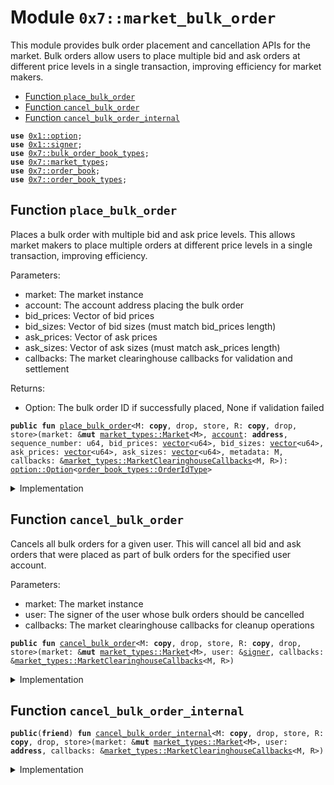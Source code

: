 
<a id="0x7_market_bulk_order"></a>

# Module `0x7::market_bulk_order`

This module provides bulk order placement and cancellation APIs for the market.
Bulk orders allow users to place multiple bid and ask orders at different price levels
in a single transaction, improving efficiency for market makers.


-  [Function `place_bulk_order`](#0x7_market_bulk_order_place_bulk_order)
-  [Function `cancel_bulk_order`](#0x7_market_bulk_order_cancel_bulk_order)
-  [Function `cancel_bulk_order_internal`](#0x7_market_bulk_order_cancel_bulk_order_internal)


<pre><code><b>use</b> <a href="../../aptos-framework/../aptos-stdlib/../move-stdlib/doc/option.md#0x1_option">0x1::option</a>;
<b>use</b> <a href="../../aptos-framework/../aptos-stdlib/../move-stdlib/doc/signer.md#0x1_signer">0x1::signer</a>;
<b>use</b> <a href="bulk_order_book_types.md#0x7_bulk_order_book_types">0x7::bulk_order_book_types</a>;
<b>use</b> <a href="market_types.md#0x7_market_types">0x7::market_types</a>;
<b>use</b> <a href="order_book.md#0x7_order_book">0x7::order_book</a>;
<b>use</b> <a href="order_book_types.md#0x7_order_book_types">0x7::order_book_types</a>;
</code></pre>



<a id="0x7_market_bulk_order_place_bulk_order"></a>

## Function `place_bulk_order`

Places a bulk order with multiple bid and ask price levels.
This allows market makers to place multiple orders at different price levels
in a single transaction, improving efficiency.

Parameters:
- market: The market instance
- account: The account address placing the bulk order
- bid_prices: Vector of bid prices
- bid_sizes: Vector of bid sizes (must match bid_prices length)
- ask_prices: Vector of ask prices
- ask_sizes: Vector of ask sizes (must match ask_prices length)
- callbacks: The market clearinghouse callbacks for validation and settlement

Returns:
- Option<OrderIdType>: The bulk order ID if successfully placed, None if validation failed


<pre><code><b>public</b> <b>fun</b> <a href="market_bulk_order.md#0x7_market_bulk_order_place_bulk_order">place_bulk_order</a>&lt;M: <b>copy</b>, drop, store, R: <b>copy</b>, drop, store&gt;(market: &<b>mut</b> <a href="market_types.md#0x7_market_types_Market">market_types::Market</a>&lt;M&gt;, <a href="../../aptos-framework/doc/account.md#0x1_account">account</a>: <b>address</b>, sequence_number: u64, bid_prices: <a href="../../aptos-framework/../aptos-stdlib/../move-stdlib/doc/vector.md#0x1_vector">vector</a>&lt;u64&gt;, bid_sizes: <a href="../../aptos-framework/../aptos-stdlib/../move-stdlib/doc/vector.md#0x1_vector">vector</a>&lt;u64&gt;, ask_prices: <a href="../../aptos-framework/../aptos-stdlib/../move-stdlib/doc/vector.md#0x1_vector">vector</a>&lt;u64&gt;, ask_sizes: <a href="../../aptos-framework/../aptos-stdlib/../move-stdlib/doc/vector.md#0x1_vector">vector</a>&lt;u64&gt;, metadata: M, callbacks: &<a href="market_types.md#0x7_market_types_MarketClearinghouseCallbacks">market_types::MarketClearinghouseCallbacks</a>&lt;M, R&gt;): <a href="../../aptos-framework/../aptos-stdlib/../move-stdlib/doc/option.md#0x1_option_Option">option::Option</a>&lt;<a href="order_book_types.md#0x7_order_book_types_OrderIdType">order_book_types::OrderIdType</a>&gt;
</code></pre>



<details>
<summary>Implementation</summary>


<pre><code><b>public</b> <b>fun</b> <a href="market_bulk_order.md#0x7_market_bulk_order_place_bulk_order">place_bulk_order</a>&lt;M: store + <b>copy</b> + drop, R: store + <b>copy</b> + drop&gt;(
    market: &<b>mut</b> Market&lt;M&gt;,
    <a href="../../aptos-framework/doc/account.md#0x1_account">account</a>: <b>address</b>,
    sequence_number: u64,
    bid_prices: <a href="../../aptos-framework/../aptos-stdlib/../move-stdlib/doc/vector.md#0x1_vector">vector</a>&lt;u64&gt;,
    bid_sizes: <a href="../../aptos-framework/../aptos-stdlib/../move-stdlib/doc/vector.md#0x1_vector">vector</a>&lt;u64&gt;,
    ask_prices: <a href="../../aptos-framework/../aptos-stdlib/../move-stdlib/doc/vector.md#0x1_vector">vector</a>&lt;u64&gt;,
    ask_sizes: <a href="../../aptos-framework/../aptos-stdlib/../move-stdlib/doc/vector.md#0x1_vector">vector</a>&lt;u64&gt;,
    metadata: M,
    callbacks: &MarketClearinghouseCallbacks&lt;M, R&gt;
): <a href="../../aptos-framework/../aptos-stdlib/../move-stdlib/doc/option.md#0x1_option_Option">option::Option</a>&lt;OrderIdType&gt; {
    // TODO(skedia) Add support for events for bulk orders
    <b>if</b> (!callbacks.validate_bulk_order_placement(
        <a href="../../aptos-framework/doc/account.md#0x1_account">account</a>,
        bid_prices,
        bid_sizes,
        ask_prices,
        ask_sizes,
        metadata,
    )) {
        // If the bulk order is not valid, we simply <b>return</b> without placing the order.
        <b>return</b> <a href="../../aptos-framework/../aptos-stdlib/../move-stdlib/doc/option.md#0x1_option_none">option::none</a>();
    };
    <b>let</b> bulk_order = market.get_order_book_mut().<a href="market_bulk_order.md#0x7_market_bulk_order_place_bulk_order">place_bulk_order</a>(new_bulk_order_request(
        <a href="../../aptos-framework/doc/account.md#0x1_account">account</a>,
        sequence_number,
        bid_prices,
        bid_sizes,
        ask_prices,
        ask_sizes,
        metadata,
    ));
    <b>let</b> (order_id, _, _, sequence_number, bid_sizes, bid_prices, ask_sizes, ask_prices, _ ) = bulk_order.destroy_bulk_order(); // We don't need <b>to</b> keep the bulk order <b>struct</b> after placement
    // Emit an <a href="../../aptos-framework/doc/event.md#0x1_event">event</a> for the placed bulk order
    market.emit_event_for_bulk_order_placed(order_id, sequence_number, <a href="../../aptos-framework/doc/account.md#0x1_account">account</a>, bid_sizes, bid_prices, ask_sizes, ask_prices);
    <a href="../../aptos-framework/../aptos-stdlib/../move-stdlib/doc/option.md#0x1_option_some">option::some</a>(order_id)
}
</code></pre>



</details>

<a id="0x7_market_bulk_order_cancel_bulk_order"></a>

## Function `cancel_bulk_order`

Cancels all bulk orders for a given user.
This will cancel all bid and ask orders that were placed as part of bulk orders
for the specified user account.

Parameters:
- market: The market instance
- user: The signer of the user whose bulk orders should be cancelled
- callbacks: The market clearinghouse callbacks for cleanup operations


<pre><code><b>public</b> <b>fun</b> <a href="market_bulk_order.md#0x7_market_bulk_order_cancel_bulk_order">cancel_bulk_order</a>&lt;M: <b>copy</b>, drop, store, R: <b>copy</b>, drop, store&gt;(market: &<b>mut</b> <a href="market_types.md#0x7_market_types_Market">market_types::Market</a>&lt;M&gt;, user: &<a href="../../aptos-framework/../aptos-stdlib/../move-stdlib/doc/signer.md#0x1_signer">signer</a>, callbacks: &<a href="market_types.md#0x7_market_types_MarketClearinghouseCallbacks">market_types::MarketClearinghouseCallbacks</a>&lt;M, R&gt;)
</code></pre>



<details>
<summary>Implementation</summary>


<pre><code><b>public</b> <b>fun</b> <a href="market_bulk_order.md#0x7_market_bulk_order_cancel_bulk_order">cancel_bulk_order</a>&lt;M: store + <b>copy</b> + drop, R: store + <b>copy</b> + drop&gt;(
    market: &<b>mut</b> Market&lt;M&gt;,
    user: &<a href="../../aptos-framework/../aptos-stdlib/../move-stdlib/doc/signer.md#0x1_signer">signer</a>,
    callbacks: &MarketClearinghouseCallbacks&lt;M, R&gt;
) {
    <b>let</b> <a href="../../aptos-framework/doc/account.md#0x1_account">account</a> = <a href="../../aptos-framework/../aptos-stdlib/../move-stdlib/doc/signer.md#0x1_signer_address_of">signer::address_of</a>(user);
    <a href="market_bulk_order.md#0x7_market_bulk_order_cancel_bulk_order_internal">cancel_bulk_order_internal</a>(market, <a href="../../aptos-framework/doc/account.md#0x1_account">account</a>, callbacks);
}
</code></pre>



</details>

<a id="0x7_market_bulk_order_cancel_bulk_order_internal"></a>

## Function `cancel_bulk_order_internal`



<pre><code><b>public</b>(<b>friend</b>) <b>fun</b> <a href="market_bulk_order.md#0x7_market_bulk_order_cancel_bulk_order_internal">cancel_bulk_order_internal</a>&lt;M: <b>copy</b>, drop, store, R: <b>copy</b>, drop, store&gt;(market: &<b>mut</b> <a href="market_types.md#0x7_market_types_Market">market_types::Market</a>&lt;M&gt;, user: <b>address</b>, callbacks: &<a href="market_types.md#0x7_market_types_MarketClearinghouseCallbacks">market_types::MarketClearinghouseCallbacks</a>&lt;M, R&gt;)
</code></pre>



<details>
<summary>Implementation</summary>


<pre><code><b>public</b>(<b>package</b>) <b>fun</b> <a href="market_bulk_order.md#0x7_market_bulk_order_cancel_bulk_order_internal">cancel_bulk_order_internal</a>&lt;M: store + <b>copy</b> + drop, R: store + <b>copy</b> + drop&gt;(
    market: &<b>mut</b> Market&lt;M&gt;,
    user: <b>address</b>,
    callbacks: &MarketClearinghouseCallbacks&lt;M, R&gt;
) {
    <b>let</b> cancelled_bulk_order = market.get_order_book_mut().<a href="market_bulk_order.md#0x7_market_bulk_order_cancel_bulk_order">cancel_bulk_order</a>(user);
    <b>let</b> (order_id, _, _, _, bid_sizes, bid_prices, ask_sizes, ask_prices, _ ) = cancelled_bulk_order.destroy_bulk_order();
    <b>let</b> i = 0;
    <b>while</b> (i &lt; bid_sizes.length()) {
        callbacks.cleanup_bulk_order_at_price(user, order_id, <b>true</b>, bid_prices[i], bid_sizes[i]);
        i += 1;
    };
    <b>let</b> j = 0;
    <b>while</b> (j &lt; ask_sizes.length()) {
        callbacks.cleanup_bulk_order_at_price(user, order_id, <b>false</b>, ask_prices[j], ask_sizes[j]);
        j += 1;
    };
    market.emit_event_for_bulk_order_cancelled(order_id, user);
}
</code></pre>



</details>


[move-book]: https://aptos.dev/move/book/SUMMARY
